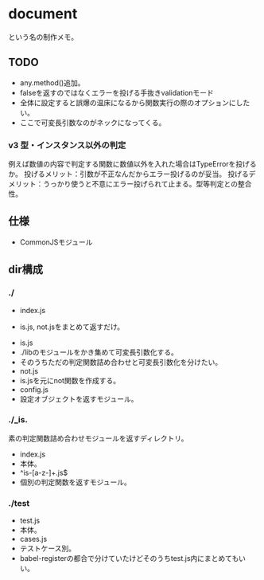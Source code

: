 # document
という名の制作メモ。

## TODO
* any.method()追加。
* falseを返すのではなくエラーを投げる手抜きvalidationモード
 * 全体に設定すると誤爆の温床になるから関数実行の際のオプションにしたい。
 * ここで可変長引数なのがネックになってくる。

### v3 型・インスタンス以外の判定
例えば数値の内容で判定する関数に数値以外を入れた場合はTypeErrorを投げるか。
投げるメリット：引数が不正なんだからエラー投げるのが妥当。
投げるデメリット：うっかり使うと不意にエラー投げられて止まる。型等判定との整合性。

## 仕様
* CommonJSモジュール

## dir構成

### ./
* index.js
 + is.js, not.jsをまとめて返すだけ。
* is.js
 * ./libのモジュールをかき集めて可変長引数化する。
 * そのうちただの判定関数詰め合わせと可変長引数化を分けたい。
* not.js
 * is.jsを元にnot関数を作成する。
* config.js
 * 設定オブジェクトを返すモジュール。

### ./\_is.
素の判定関数詰め合わせモジュールを返すディレクトリ。
* index.js
 * 本体。
* ^is-[a-z-]+\.js$
 * 個別の判定関数を返すモジュール。

### ./test
* test.js
 * 本体。
* cases.js
 * テストケース別。
 * babel-registerの都合で分けていたけどそのうちtest.js内にまとめてもいい。

